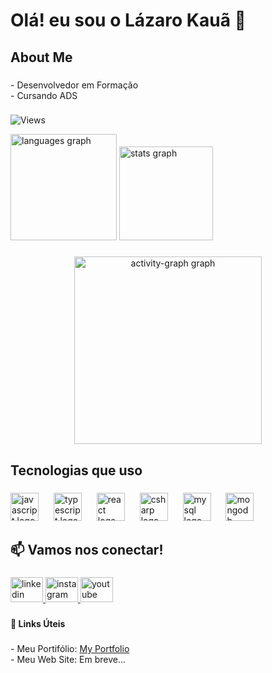 <h1 align="left">Olá! eu sou o Lázaro Kauã 🖖</h2>

<h2 align="left">About Me</h2>

###

<p align="left">- Desenvolvedor em Formação<br>- Cursando ADS</p>

###

![Views](https://visitor-badge.glitch.me/badge?page_id=Lazarokaua.Lazarokaua)

<div align="left">
  <img src="https://github-readme-stats.vercel.app/api/top-langs?username=Lazarokaua&locale=pt-br&hide_title=false&layout=compact&card_width=320&langs_count=5&theme=algolia&hide_border=false&order=2" height="170" alt="languages graph"  />
  <img src="https://github-readme-stats.vercel.app/api?username=Lazarokaua&hide_title=false&hide_rank=false&show_icons=true&include_all_commits=true&count_private=true&disable_animations=false&theme=algolia&locale=pt-br&hide_border=false&order=1" height="150" alt="stats graph"  />
</div>

###

<div align="center">
  <img src="https://github-readme-activity-graph.vercel.app/graph?username=Lazarokaua&radius=16&theme=react&area=true&order=5" height="300" alt="activity-graph graph"  />
</div>

###

<h2 align="left">Tecnologias que uso</h2>

###

<div align="left">
  <img src="https://skillicons.dev/icons?i=js" height="45" alt="javascript logo"  />
  <img width="16" />
  <img src="https://skillicons.dev/icons?i=ts" height="45" alt="typescript logo"  />
  <img width="16" />
  <img src="https://skillicons.dev/icons?i=react" height="45" alt="react logo"  />
  <img width="16" />
  <img src="https://skillicons.dev/icons?i=cs" height="45" alt="csharp logo"  />
  <img width="16" />
  <img src="https://skillicons.dev/icons?i=mysql" height="45" alt="mysql logo"  />
  <img width="16" />
  <img src="https://skillicons.dev/icons?i=mongodb" height="45" alt="mongodb logo"  />
</div>

###

<h2 align="left">📫 Vamos nos conectar!</h2>

###

<div align="left">
  <a href="https://www.linkedin.com/in/lazarokaua/" target="_blank">
    <img src="https://raw.githubusercontent.com/maurodesouza/profile-readme-generator/master/src/assets/icons/social/linkedin/default.svg" width="52" height="40" alt="linkedin logo"  />
  </a>
  <a href="https://www.instagram.com/lazarokaua_/" target="_blank">
    <img src="https://raw.githubusercontent.com/maurodesouza/profile-readme-generator/master/src/assets/icons/social/instagram/default.svg" width="52" height="40" alt="instagram logo"  />
  </a>
  <a href="https://www.youtube.com/@LazaroKaua7" target="_blank">
    <img src="https://raw.githubusercontent.com/maurodesouza/profile-readme-generator/master/src/assets/icons/social/youtube/default.svg" width="52" height="40" alt="youtube logo"  />
  </a>
</div>

###

<h4 align="left">🔗 Links Úteis</h4>

###

<p align="left">- Meu Portifólio: <a href="https://lazarokaua.vercel.app/" target="_blank">My Portfolio</a> <br>- Meu Web Site: Em breve...</p>

###
